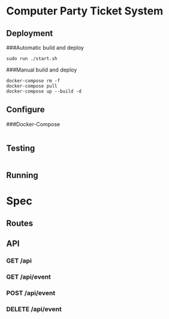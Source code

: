 # Computer Party Ticket System

## Deployment

###Automatic build and deploy
```
sudo run ./start.sh
```

###Manual build and deploy
```
docker-compose rm -f
docker-compose pull
docker-compose up --build -d
```


## Configure
###Docker-Compose
```

```

## Testing
```

```


## Running

# Spec

## Routes


## API

### GET /api

### GET /api/event

### POST /api/event

### DELETE /api/event